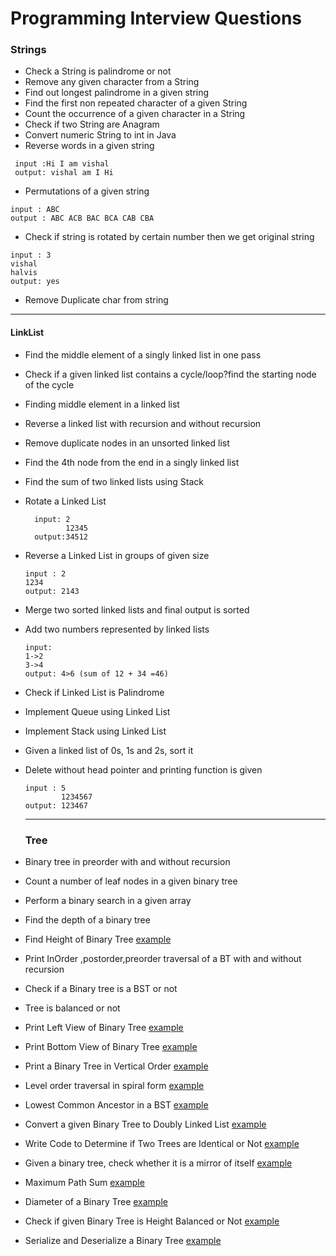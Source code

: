 # Programming Interview Questions

### Strings
- Check a String is palindrome or not
- Remove any given character from a String
- Find out longest palindrome in a given string
- Find the first non repeated character of a given String
- Count the occurrence of a given character in a String
- Check if two String are Anagram
- Convert numeric String to int in Java
- Reverse words in a given string
```
 input :Hi I am vishal
 output: vishal am I Hi
```
- Permutations of a given string
```
input : ABC
output : ABC ACB BAC BCA CAB CBA 
```
- Check if string is rotated by certain number then we get original string
```
input : 3
vishal
halvis
output: yes
```
- Remove Duplicate char from string
  
----
#### LinkList

- Find the middle element of a singly linked list in one pass
- Check if a given linked list contains a cycle/loop?find the starting node of the cycle
- Finding middle element in a linked list
- Reverse a linked list with recursion and without recursion
- Remove duplicate nodes in an unsorted linked list
- Find the 4th node from the end in a singly linked list
- Find the sum of two linked lists using Stack
- Rotate a Linked List
  ```
    input: 2
           12345
    output:34512
  ```
- Reverse a Linked List in groups of given size
  ```
  input : 2
  1234
  output: 2143
  ```
- Merge two sorted linked lists and final output is sorted
- Add two numbers represented by linked lists
  ```
  input:
  1->2
  3->4
  output: 4>6 (sum of 12 + 34 =46)
  ```
- Check if Linked List is Palindrome
- Implement Queue using Linked List
- Implement Stack using Linked List
- Given a linked list of 0s, 1s and 2s, sort it
- Delete without head pointer and printing function is given
  ```
  input : 5 
          1234567
  output: 123467
  ```

  ---
  ### Tree
- Binary tree in preorder with and without recursion
- Count a number of leaf nodes in a given binary tree
- Perform a binary search in a given array
- Find the depth of a binary tree
- Find Height of Binary Tree   [example](https://practice.geeksforgeeks.org/problems/height-of-binary-tree/1) 
- Print InOrder ,postorder,preorder traversal of a BT with and without recursion
- Check if a Binary tree is a BST or not
- Tree is balanced or not   
- Print Left View of Binary Tree  [example](https://practice.geeksforgeeks.org/problems/left-view-of-binary-tree/1)
- Print Bottom View of Binary Tree  [example](https://practice.geeksforgeeks.org/problems/bottom-view-of-binary-tree/1)
- Print a Binary Tree in Vertical Order  [example](https://practice.geeksforgeeks.org/problems/print-a-binary-tree-in-vertical-order/1)
- Level order traversal in spiral form  [example](https://practice.geeksforgeeks.org/problems/level-order-traversal-in-spiral-form/1)
- Lowest Common Ancestor in a BST  [example](https://practice.geeksforgeeks.org/problems/lowest-common-ancestor-in-a-bst/1)
- Convert a given Binary Tree to Doubly Linked List   [example](https://practice.geeksforgeeks.org/problems/binary-tree-to-dll/1)
- Write Code to Determine if Two Trees are Identical or Not   [example](https://practice.geeksforgeeks.org/problems/determine-if-two-trees-are-identical/1)
- Given a binary tree, check whether it is a mirror of itself   [example](https://practice.geeksforgeeks.org/problems/symmetric-tree/1)
- Maximum Path Sum   [example](https://practice.geeksforgeeks.org/problems/maximum-path-sum/1)
- Diameter of a Binary Tree   [example](https://practice.geeksforgeeks.org/problems/diameter-of-binary-tree/1)
- Check if given Binary Tree is Height Balanced or Not  [example](https://practice.geeksforgeeks.org/problems/check-for-balanced-tree/1)
- Serialize and Deserialize a Binary Tree   [example](https://practice.geeksforgeeks.org/problems/serialize-and-deserialize-a-binary-tree/1)
  

